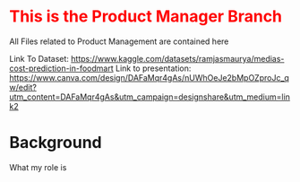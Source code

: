 # <font color=#FF0000>This is the Product Manager Branch</font>
 All Files related to Product Management are contained here

Link To Dataset: https://www.kaggle.com/datasets/ramjasmaurya/medias-cost-prediction-in-foodmart
Link to presentation: https://www.canva.com/design/DAFaMqr4gAs/nUWhOeJe2bMpOZproJc_qw/edit?utm_content=DAFaMqr4gAs&utm_campaign=designshare&utm_medium=link2

# Background

What my role is


